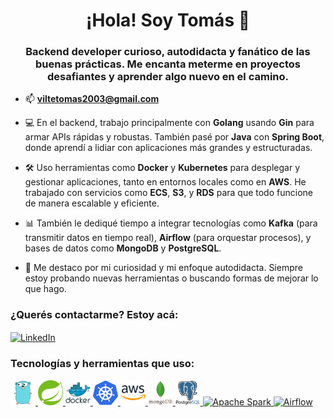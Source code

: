 <h1 align="center">¡Hola! Soy Tomás 👋</h1>
<h3 align="center">Backend developer curioso, autodidacta y fanático de las buenas prácticas. Me encanta meterme en proyectos desafiantes y aprender algo nuevo en el camino.</h3>

- 📫 **viltetomas2003@gmail.com**  

- 💻 En el backend, trabajo principalmente con **Golang** usando **Gin** para armar APIs rápidas y robustas. También pasé por **Java** con **Spring Boot**, donde aprendí a lidiar con aplicaciones más grandes y estructuradas.  

- 🛠️ Uso herramientas como **Docker** y **Kubernetes** para desplegar y gestionar aplicaciones, tanto en entornos locales como en **AWS**. He trabajado con servicios como **ECS**, **S3**, y **RDS** para que todo funcione de manera escalable y eficiente.  

- 📊 También le dediqué tiempo a integrar tecnologías como **Kafka** (para transmitir datos en tiempo real), **Airflow** (para orquestar procesos), y bases de datos como **MongoDB** y **PostgreSQL**.  

- 🌟 Me destaco por mi curiosidad y mi enfoque autodidacta. Siempre estoy probando nuevas herramientas o buscando formas de mejorar lo que hago.  

<h3 align="left">¿Querés contactarme? Estoy acá:</h3>
<p align="left">
<a href="https://www.linkedin.com/in/thomas-ezequiel-vilte-762276217/" target="blank">
<img align="center" src="https://raw.githubusercontent.com/rahuldkjain/github-profile-readme-generator/master/src/images/icons/Social/linked-in-alt.svg" alt="LinkedIn" height="30" width="40" />
</a>
</p>

<h3 align="left">Tecnologías y herramientas que uso:</h3>
<p align="left"> 
  <a href="https://golang.org" target="_blank" rel="noreferrer">
    <img src="https://raw.githubusercontent.com/devicons/devicon/master/icons/go/go-original.svg" alt="Golang" width="40" height="40" />
  </a>
  <a href="https://spring.io/projects/spring-boot" target="_blank" rel="noreferrer">
    <img src="https://raw.githubusercontent.com/devicons/devicon/master/icons/spring/spring-original.svg" alt="Spring Boot" width="40" height="40" />
  </a>
  <a href="https://www.docker.com/" target="_blank" rel="noreferrer">
    <img src="https://raw.githubusercontent.com/devicons/devicon/master/icons/docker/docker-original-wordmark.svg" alt="Docker" width="40" height="40" />
  </a>
  <a href="https://kubernetes.io/" target="_blank" rel="noreferrer">
    <img src="https://raw.githubusercontent.com/devicons/devicon/master/icons/kubernetes/kubernetes-plain.svg" alt="Kubernetes" width="40" height="40" />
  </a>
  <a href="https://aws.amazon.com" target="_blank" rel="noreferrer">
    <img src="https://raw.githubusercontent.com/devicons/devicon/master/icons/amazonwebservices/amazonwebservices-original-wordmark.svg" alt="AWS" width="40" height="40" />
  </a>
  <a href="https://www.mongodb.com/" target="_blank" rel="noreferrer">
    <img src="https://raw.githubusercontent.com/devicons/devicon/master/icons/mongodb/mongodb-original-wordmark.svg" alt="MongoDB" width="40" height="40" />
  </a>
  <a href="https://www.postgresql.org" target="_blank" rel="noreferrer">
    <img src="https://raw.githubusercontent.com/devicons/devicon/master/icons/postgresql/postgresql-original-wordmark.svg" alt="PostgreSQL" width="40" height="40" />
  </a>
  <a href="https://spark.apache.org/" target="_blank" rel="noreferrer">
    <img src="https://cdn.worldvectorlogo.com/logos/apache-spark-5.svg" alt="Apache Spark" width="40" height="40" />
  </a>
  <a href="https://airflow.apache.org/" target="_blank" rel="noreferrer">
    <img src="https://www.svgrepo.com/show/353380/airflow.svg" alt="Airflow" width="40" height="40" />
  </a>
</p>
